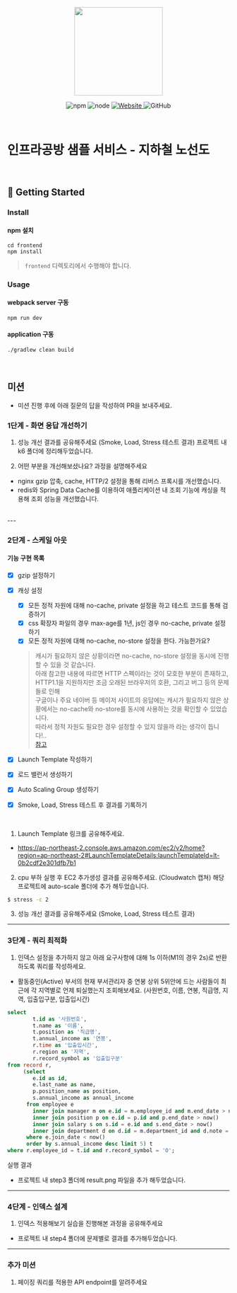 <p align="center">
    <img width="200px;" src="https://raw.githubusercontent.com/woowacourse/atdd-subway-admin-frontend/master/images/main_logo.png"/>
</p>
<p align="center">
  <img alt="npm" src="https://img.shields.io/badge/npm-%3E%3D%205.5.0-blue">
  <img alt="node" src="https://img.shields.io/badge/node-%3E%3D%209.3.0-blue">
  <a href="https://edu.nextstep.camp/c/R89PYi5H" alt="nextstep atdd">
    <img alt="Website" src="https://img.shields.io/website?url=https%3A%2F%2Fedu.nextstep.camp%2Fc%2FR89PYi5H">
  </a>
  <img alt="GitHub" src="https://img.shields.io/github/license/next-step/atdd-subway-service">
</p>

<br>

# 인프라공방 샘플 서비스 - 지하철 노선도

<br>

## 🚀 Getting Started

### Install
#### npm 설치
```
cd frontend
npm install
```
> `frontend` 디렉토리에서 수행해야 합니다.

### Usage
#### webpack server 구동
```
npm run dev
```
#### application 구동
```
./gradlew clean build
```
<br>

## 미션

* 미션 진행 후에 아래 질문의 답을 작성하여 PR을 보내주세요.


### 1단계 - 화면 응답 개선하기
1. 성능 개선 결과를 공유해주세요 (Smoke, Load, Stress 테스트 결과)
프로젝트 내 k6 폴더에 정리해두었습니다.

2. 어떤 부분을 개선해보셨나요? 과정을 설명해주세요
- nginx gzip 압축, cache, HTTP/2 설정을 통해 리버스 프록시를 개선했습니다.
- redis와 Spring Data Cache를 이용하여 애플리케이션 내 조회 기능에 캐싱을 적용해 조회 성능을 개선했습니다.

<br/>
---

### 2단계 - 스케일 아웃
#### 기능 구현 목록
- [x] gzip 설정하기
- [x] 캐싱 설정
  - [x] 모든 정적 자원에 대해 no-cache, private 설정을 하고 테스트 코드를 통해 검증하기
  - [x] css 확장자 파일의 경우 max-age를 1년, js인 경우 no-cache, private 설정하기
  - [x] 모든 정적 자원에 대해 no-cache, no-store 설정을 한다. 가능한가요?   
  > 캐시가 필요하지 않은 상황이라면 no-cache, no-store 설정을 동시에 진행할 수 있을 것 같습니다.   
  > 아래 참고한 내용에 따르면 HTTP 스펙이라는 것이 모호한 부분이 존재하고, 
  > HTTP1.1을 지원하지만 조금 오래된 브라우저의 호환, 그리고 버그 등의 문제들로 인해   
  > 구글이나 주요 네이버 등 메이저 사이트의 응답에는 캐시가 필요하지 않은 상황에서는
  > no-cache와 no-store를 동시에 사용하는 것을 확인할 수 있었습니다.   
  > 따라서 정적 자원도 필요한 경우 설정할 수 있지 않을까 라는 생각이 듭니다!..   
  > [참고](https://www.inflearn.com/questions/112647/no-store-%EB%A1%9C%EB%8F%84-%EC%B6%A9%EB%B6%84%ED%95%A0-%EA%B2%83-%EA%B0%99%EC%9D%80%EB%8D%B0-no-cache-must-revalidate-%EB%8A%94-%EC%99%9C-%EA%B0%99%EC%9D%B4-%EC%B6%94%EA%B0%80%ED%95%98%EB%8A%94-%EA%B2%83%EC%9D%B8%EA%B0%80%EC%9A%94)
  

- [x] Launch Template 작성하기
- [x] 로드 밸런서 생성하기
- [x] Auto Scaling Group 생성하기
- [x] Smoke, Load, Stress 테스트 후 결과를 기록하기  

<br/>

1. Launch Template 링크를 공유해주세요.
- https://ap-northeast-2.console.aws.amazon.com/ec2/v2/home?region=ap-northeast-2#LaunchTemplateDetails:launchTemplateId=lt-0b2cdf2e301dfb7b1  

2. cpu 부하 실행 후 EC2 추가생성 결과를 공유해주세요. (Cloudwatch 캡쳐)
해당 프로젝트에 auto-scale 폴더에 추가 해두었습니다.

```sh
$ stress -c 2
```

3. 성능 개선 결과를 공유해주세요 (Smoke, Load, Stress 테스트 결과)

---

### 3단계 - 쿼리 최적화

1. 인덱스 설정을 추가하지 않고 아래 요구사항에 대해 1s 이하(M1의 경우 2s)로 반환하도록 쿼리를 작성하세요.

- 활동중인(Active) 부서의 현재 부서관리자 중 연봉 상위 5위안에 드는 사람들이 최근에 각 지역별로 언제 퇴실했는지 조회해보세요. (사원번호, 이름, 연봉, 직급명, 지역, 입출입구분, 입출입시간)
```sql
select
        t.id as '사원번호',
        t.name as '이름',
        t.position as '직급명',
        t.annual_income as '연봉',
        r.time as '입출입시간',
        r.region as '지역',
        r.record_symbol as '입출입구분'
from record r,
     (select
        e.id as id,
        e.last_name as name,
        p.position_name as position, 
        s.annual_income as annual_income
      from employee e
        inner join manager m on e.id = m.employee_id and m.end_date > now()
        inner join position p on e.id = p.id and p.end_date > now()
        inner join salary s on s.id = e.id and s.end_date > now()
        inner join department d on d.id = m.department_id and d.note = 'active'
      where e.join_date < now()
      order by s.annual_income desc limit 5) t
where r.employee_id = t.id and r.record_symbol = 'O';
```
실행 결과
- 프로젝트 내 step3 폴더에 result.png 파일을 추가 해두었습니다.

---

### 4단계 - 인덱스 설계

1. 인덱스 적용해보기 실습을 진행해본 과정을 공유해주세요
- 프로젝트 내 step4 폴더에 문제별로 결과를 추가해두었습니다.

---

### 추가 미션

1. 페이징 쿼리를 적용한 API endpoint를 알려주세요
